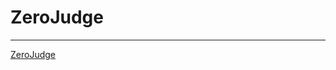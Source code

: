# ZeroJudge

- - - - - - - - - - - - - - - - - - - - - - - - - - - -
[ZeroJudge](https://zerojudge.tw/)
